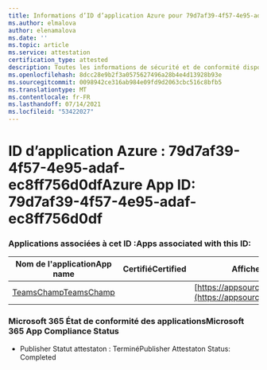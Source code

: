 ```yaml
---
title: Informations d’ID d’application Azure pour 79d7af39-4f57-4e95-adaf-ec8ff756d0df
ms.author: elmalova
author: elenamalova
ms.date: ''
ms.topic: article
ms.service: attestation
certification_type: attested
description: Toutes les informations de sécurité et de conformité disponibles pour 79d7af39-4f57-4e95-adaf-ec8ff756d0df.
ms.openlocfilehash: 8dcc28e9b2f3a0575627496a28b4e4d13928b93e
ms.sourcegitcommit: 0098942ce316ab984e09fd9d2063cbc516c8bfb5
ms.translationtype: MT
ms.contentlocale: fr-FR
ms.lasthandoff: 07/14/2021
ms.locfileid: "53422027"
---
```

# <a name="azure-app-id-79d7af39-4f57-4e95-adaf-ec8ff756d0df"></a><span data-ttu-id="b0697-103">ID d’application Azure : 79d7af39-4f57-4e95-adaf-ec8ff756d0df</span><span class="sxs-lookup"><span data-stu-id="b0697-103">Azure App ID: 79d7af39-4f57-4e95-adaf-ec8ff756d0df</span></span>


### <a name="apps-associated-with-this-id"></a><span data-ttu-id="b0697-104">Applications associées à cet ID :</span><span class="sxs-lookup"><span data-stu-id="b0697-104">Apps associated with this ID:</span></span>
| <span data-ttu-id="b0697-105">**Nom de l'application**</span><span class="sxs-lookup"><span data-stu-id="b0697-105">**App name**</span></span> | <span data-ttu-id="b0697-106">**Certifié**</span><span class="sxs-lookup"><span data-stu-id="b0697-106">**Certified**</span></span> | <span data-ttu-id="b0697-107">**Afficher dans AppSource**</span><span class="sxs-lookup"><span data-stu-id="b0697-107">**View in AppSource**</span></span> |
|-|-|-|
| [<span data-ttu-id="b0697-108">TeamsChamp</span><span class="sxs-lookup"><span data-stu-id="b0697-108">TeamsChamp</span></span>](https://docs.microsoft.com/en-us/microsoft-365-app-certification/forward/WA200001487) |  | [https://appsource.microsoft.com/product/office/WA200001487](https://appsource.microsoft.com/product/office/WA200001487) |

### <a name="microsoft-365-app-compliance-status"></a><span data-ttu-id="b0697-109">Microsoft 365 État de conformité des applications</span><span class="sxs-lookup"><span data-stu-id="b0697-109">Microsoft 365 App Compliance Status</span></span>
- <span data-ttu-id="b0697-110">Publisher Statut attestaton : Terminé</span><span class="sxs-lookup"><span data-stu-id="b0697-110">Publisher Attestaton Status: Completed</span></span>

